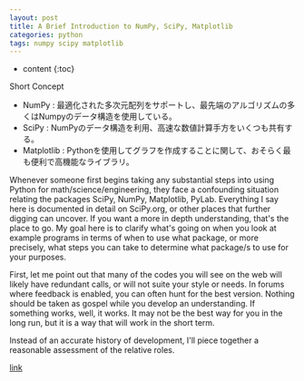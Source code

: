 ```yaml
---
layout: post
title: A Brief Introduction to NumPy, SciPy, Matplotlib
categories: python
tags: numpy scipy matplotlib
---
```


* content
{:toc}

Short Concept
* NumPy : 最適化された多次元配列をサポートし、最先端のアルゴリズムの多くはNumpyのデータ構造を使用している。
* SciPy : NumPyのデータ構造を利用、高速な数値計算手方をいくつも共有する。
* Matplotlib : Pythonを使用してグラフを作成することに関して、おそらく最も便利で高機能なライブラリ。





Whenever someone first begins taking any substantial steps into using Python for math/science/engineering, they face a confounding situation relating the packages SciPy, NumPy, Matplotlib, PyLab. Everything I say here is documented in detail on SciPy.org, or other places that further digging can uncover. If you want a more in depth understanding, that's the place to go. My goal here is to clarify what's going on when you look at example programs in terms of when to use what package, or more precisely, what steps you can take to determine what package/s to use for your purposes.

First, let me point out that many of the codes you will see on the web will likely have redundant calls, or will not suite your style or needs. In forums where feedback is enabled, you can often hunt for the best version. Nothing should be taken as gospel while you develop an understanding. If something works, well, it works. It may not be the best way for you in the long run, but it is a way that will work in the short term.

Instead of an accurate history of development, I'll piece together a reasonable assessment of the relative roles.


[link](https://josephcslater.github.io/scipy-numpy-matplotlib-pylab.html)
